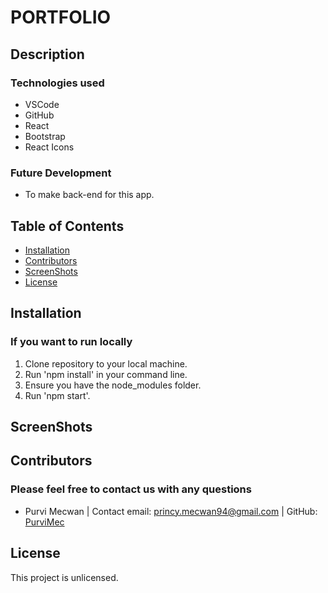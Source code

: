 # PORTFOLIO

## Description

### Technologies used
* VSCode
* GitHub
* React
* Bootstrap
* React Icons

### Future Development
* To make back-end for this app.

## Table of Contents
* [Installation](#installation)
* [Contributors](#contributors)
* [ScreenShots](#screen-shots)
* [License](#license)

## Installation
### If you want to run locally
1. Clone repository to your local machine.
2. Run 'npm install' in your command line.  
3. Ensure you have the node_modules folder.
4. Run 'npm start'.

## ScreenShots

## Contributors
### Please feel free to contact us with any questions
* Purvi Mecwan | 
  Contact email: princy.mecwan94@gmail.com |
  GitHub: [PurviMec](https://github.com/PurviMec)      

## License
This project is unlicensed.
